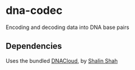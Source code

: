 # dna-codec

Encoding and decoding data into DNA base pairs

## Dependencies

Uses the bundled [DNACloud](https://github.com/shalinshah1993/DNACloud), by [Shalin Shah](http://people.duke.edu/~sns37/)
